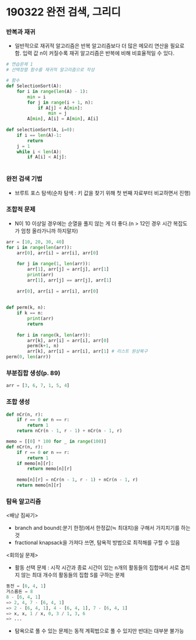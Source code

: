 # 190322 완전 검색, 그리디

### 반복과 재귀

- 일반적으로 재귀적 알고리즘은 반복 알고리즘보다 더 많은 메모리 연산을 필요로 함. 입력 값 n이 커질수록 재귀 알고리즘은 반복에 비해 비효율적일 수 있다.

```python
# 연습문제 1
# 선택정렬 함수를 재귀적 알고리즘으로 작성

# 함수
def SelectionSort(A):
    for i in range(len(A) - 1):
        min = i
        for j in range(i + 1, n):
            if A[j] < A[min]:
                min = j
        A[min], A[i] = A[min], A[i]
        
def selectionSort(A, i=0):
    if i == len(A)-1:
        return
    j = 1
   	while i < len(A):
        if A[i] < A[j]:
            
```



### 완전 검색 기법

- 브루트 포스 탐색(순차 탐색 : 키 값을 찾기 위해 첫 번째 자료부터 비교하면서 진행)



### 조합적 문제

- N이 10 이상일 경우에는 순열을 풀지 않는 게 더 좋다.(n > 12인 경우 시간 복잡도가 엄청 올라가니까 하지말자)

```python
arr = [10, 20, 30, 40]
for i in range(len(arr)):
    arr[0], arr[i] = arr[i], arr[0]
    
    for j in range(1, len(arr)):
        arr[1], arr[j] = arr[j], arr[1]
        print(arr)
        arr[1], arr[j] == arr[j], arr[1]
        
    arr[0], arr[i] = arr[i], arr[0]
    
   
def perm(k, n):
    if k == n:
        print(arr)
        return
    
    for i in range(k, len(arr)):
        arr[k], arr[i] = arr[i], arr[0]
        perm(k+1, n)
        arr[k], arr[i] = arr[i], arr[1] # 리스트 원상복구
perm(0, len(arr))
```



### 부분집합 생성(p. 89)

```python
arr = [3, 6, 7, 1, 5, 4]
```



### 조합 생성

```python
def nCr(n, r):
    if r == 0 or n == r:
        return 1
    return nCr(n - 1, r - 1) + nCr(n - 1, r)

memo = [[0] * 100 for _ in range(100)]
def nCr(n, r):
    if r == 0 or n == r:
        return 1
    if memo[n][r]:
        return memo[n][r]
    
    memo[n][r] = nCr(n - 1, r - 1) + nCr(n - 1, r)
    return memo[n][r]
```



### 탐욕 알고리즘

<배낭 짐싸기>

- branch and bound(:분기 한정)에서 한정값(≒ 최대치)을 구해서 가지치기를 하는 것
- fractional knapsack을 가져다 쓰면, 탐욕적 방법으로 최적해를 구할 수 있음

<회의실 문제>

- 활동 선택 문제 : 시작 시간과 종료 시간이 있는 n개의 활동들의 집합에서 서로 겹치지 않는 최대 개수의 활동들의 집합 S를 구하는 문제

```python
동전 = [6, 4, 1]
거스름돈 = 8
8 - [6, 4, 1]
=> 2, 4, 7 - [6, 4, 1]
=> 2 - [6, 4, 1], 4 - [6, 4, 1], 7 - [6, 4, 1]
=> x, x, 1 / x, 0, 3 / 1, 3, 6
=> ...

```

- 탐욕으로 풀 수 있는 문제는 동적 계획법으로 풀 수 있지만 반대는 대부분 불가능

